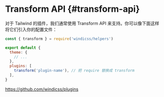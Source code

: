 # Transform API {#transform-api}

对于 Tailwind 的插件，我们通常使用 Transform API 来支持。你可以像下面这样将它们引入你的配置文件：

```js windi.config.js
const { transform } = require('windicss/helpers')

export default {
  theme: {
    // ...
  },
  plugins: [
    transform('plugin-name'), // 把 require 替换成 transform
  ],
}
```

https://github.com/windicss/plugins
